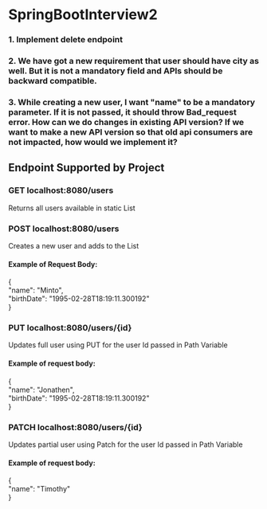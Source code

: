 # SpringBootInterview2

### 1. Implement delete endpoint
### 2. We have got a new requirement that user should have city as well. But it is not a mandatory field and APIs should be backward compatible.
### 3. While creating a new user, I want "name" to be a mandatory parameter. If it is not passed, it should throw Bad_request error. How can we do changes in existing API version? If we want to make a new API version so that old api consumers are not impacted, how would we implement it?


## Endpoint Supported by Project
### GET localhost:8080/users
Returns all users available in static List
### POST localhost:8080/users
Creates a new user and adds to the List
#### Example of Request Body:
{  
"name": "Minto",  
"birthDate": "1995-02-28T18:19:11.300192"  
}  
### PUT localhost:8080/users/{id}
Updates full user using PUT for the user Id passed in Path Variable
#### Example of request body:
{  
"name": "Jonathen",  
"birthDate": "1995-02-28T18:19:11.300192"  
}  
### PATCH localhost:8080/users/{id}
Updates partial user using Patch for the user Id passed in Path Variable
#### Example of request body:
{  
"name": "Timothy"  
}  
